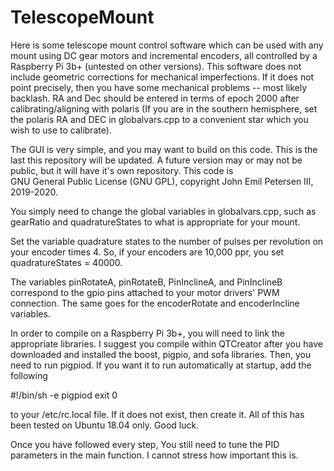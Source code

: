 # TelescopeMount

Here is some telescope mount control software which can be used with any mount using DC gear motors and incremental encoders,
all controlled by a Raspberry Pi 3b+ (untested on other versions). This software does not include geometric corrections for 
mechanical imperfections. If it does not point precisely, then you have some mechanical problems -- most likely backlash.
RA and Dec should be entered in terms of epoch 2000 after calibrating/aligning with polaris (If you are in the
southern hemisphere, set the polaris RA and DEC in globalvars.cpp to a convenient star which you wish to use to calibrate).

The GUI is very simple, and you may want to build on this code. This is the last this repository will be updated.
A future version may or may not be public, but it will have it's own repository. This code is  
GNU General Public License (GNU GPL), copyright John Emil Petersen III, 2019-2020.

You simply need to change the global variables in globalvars.cpp, such as gearRatio and quadratureStates to what is 
appropriate for your mount.

Set the variable quadrature states to the number of pulses per revolution on your encoder times 4. So, if your encoders are
10,000 ppr, you set quadratureStates = 40000.

The variables pinRotateA, pinRotateB, PinInclineA, and PinInclineB correspond to the gpio pins attached to your
motor drivers' PWM connection. The same goes for the encoderRotate and encoderIncline variables.

In order to compile on a Raspberry Pi 3b+, you will need to link the appropriate libraries. I suggest you compile
within QTCreator after you have downloaded and installed the boost, pigpio, and sofa libraries. Then, you need to 
run pigpiod. If you want it to run automatically at startup, add the following

#!/bin/sh -e
pigpiod
exit 0

to your /etc/rc.local file. If it does not exist, then create it. All of this has been tested on Ubuntu 18.04 only.
Good luck.

Once you have followed every step, You still need to tune the PID parameters in the main function. I cannot stress how
important this is.
